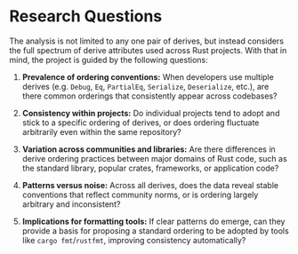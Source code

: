 # Research Questions

The analysis is not limited to any one pair of derives, but instead considers the full spectrum of derive attributes used across Rust projects. With that in mind, the project is guided by the following questions:

1. **Prevalence of ordering conventions:**
   When developers use multiple derives (e.g. `Debug`, `Eq`, `PartialEq`, `Serialize`, `Deserialize`, etc.), are there common orderings that consistently appear across codebases?

2. **Consistency within projects:**
   Do individual projects tend to adopt and stick to a specific ordering of derives, or does ordering fluctuate arbitrarily even within the same repository?

3. **Variation across communities and libraries:**
   Are there differences in derive ordering practices between major domains of Rust code, such as the standard library, popular crates, frameworks, or application code?

4. **Patterns versus noise:**
   Across all derives, does the data reveal stable conventions that reflect community norms, or is ordering largely arbitrary and inconsistent?

5. **Implications for formatting tools:**
   If clear patterns do emerge, can they provide a basis for proposing a standard ordering to be adopted by tools like `cargo fmt`/`rustfmt`, improving consistency automatically?
